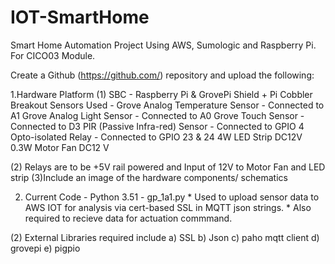 # IOT-SmartHome
Smart Home Automation Project Using AWS, Sumologic and Raspberry Pi. For CICO03 Module.

Create a Github (https://github.com/) repository and upload the following:

1.Hardware Platform
  (1) SBC - Raspberry Pi  & GrovePi Shield + Pi Cobbler Breakout
      Sensors Used - Grove Analog Temperature Sensor - Connected to A1
                     Grove Analog Light Sensor - Connected to A0
                     Grove Touch Sensor    - Connected to D3
                     PIR (Passive Infra-red) Sensor - Connected to GPIO 4
                     Opto-isolated Relay  - Connected to GPIO 23 & 24
                     4W LED Strip DC12V
                     0.3W Motor Fan  DC12 V 


  (2) Relays are to be +5V rail powered and Input of 12V to Motor Fan and LED strip 
  (3)Include an image of the hardware components/ schematics


2. Current Code - Python 3.51 - gp_1a1.py 
        * Used to upload sensor data to AWS IOT for analysis via cert-based SSL in MQTT json strings.
        * Also required to recieve data for actuation commmand.
        


(2) External Libraries required include a) SSL
                                        b) Json
                                        c) paho mqtt client
                                        d) grovepi
                                        e) pigpio


